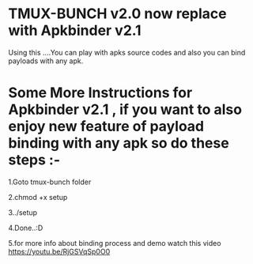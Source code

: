 # TMUX-BUNCH v2.0 now replace with Apkbinder v2.1
Using this ....You can play with apks source codes and also you can bind payloads with any apk.

# Some More Instructions for Apkbinder v2.1 , if you want to also enjoy new feature of payload binding with any apk so do these steps :-

1.Goto tmux-bunch folder

2.chmod +x setup

3../setup

4.Done..:D

5.for more info about binding process and demo watch this video https://youtu.be/RjGSVqSp0O0

